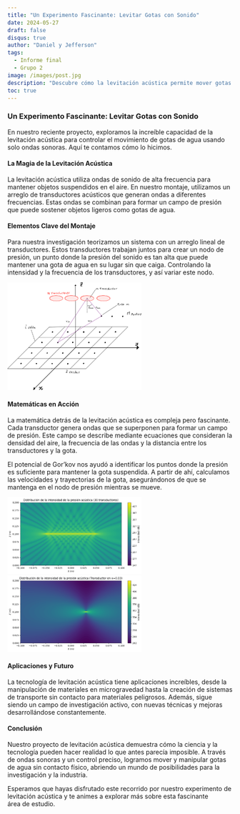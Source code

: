 ```yaml
---
title: "Un Experimento Fascinante: Levitar Gotas con Sonido"
date: 2024-05-27
draft: false 
disqus: true
author: "Daniel y Jefferson"
tags:
  - Informe final
  - Grupo 2
image: /images/post.jpg
description: "Descubre cómo la levitación acústica permite mover gotas de agua utilizando solo ondas de sonido."
toc: true
---
```


### Un Experimento Fascinante: Levitar Gotas con Sonido

En nuestro reciente proyecto, exploramos la increíble capacidad de la levitación acústica para controlar el movimiento de gotas de agua usando solo ondas sonoras. Aquí te contamos cómo lo hicimos.

#### La Magia de la Levitación Acústica

La levitación acústica utiliza ondas de sonido de alta frecuencia para mantener objetos suspendidos en el aire. En nuestro montaje, utilizamos un arreglo de transductores acústicos que generan ondas a diferentes frecuencias. Estas ondas se combinan para formar un campo de presión que puede sostener objetos ligeros como gotas de agua.

#### Elementos Clave del Montaje

Para nuestra investigación teorizamos un sistema con un arreglo lineal de transductores. Estos transductores trabajan juntos para crear un nodo de presión, un punto donde la presión del sonido es tan alta que puede mantener una gota de agua en su lugar sin que caiga. Controlando la intensidad y la frecuencia de los transductores, y así variar este nodo.

<img src="exampleSite/static/images/grupo jeff/trans.jpg" alt="trans" width="300">


#### Matemáticas en Acción

La matemática detrás de la levitación acústica es compleja pero fascinante. Cada transductor genera ondas que se superponen para formar un campo de presión. Este campo se describe mediante ecuaciones que consideran la densidad del aire, la frecuencia de las ondas y la distancia entre los transductores y la gota.

El potencial de Gor’kov nos ayudó a identificar los puntos donde la presión es suficiente para mantener la gota suspendida. A partir de ahí, calculamos las velocidades y trayectorias de la gota, asegurándonos de que se mantenga en el nodo de presión mientras se mueve.

<img src="exampleSite/static/images/grupo jeff/graph1.png" alt="g1" width="300">
<img src="exampleSite/static/images/grupo jeff/graph2.png" alt="g2" width="300">



#### Aplicaciones y Futuro

La tecnología de levitación acústica tiene aplicaciones increíbles, desde la manipulación de materiales en microgravedad hasta la creación de sistemas de transporte sin contacto para materiales peligrosos. Además, sigue siendo un campo de investigación activo, con nuevas técnicas y mejoras desarrollándose constantemente.

#### Conclusión

Nuestro proyecto de levitación acústica demuestra cómo la ciencia y la tecnología pueden hacer realidad lo que antes parecía imposible. A través de ondas sonoras y un control preciso, logramos mover y manipular gotas de agua sin contacto físico, abriendo un mundo de posibilidades para la investigación y la industria.

Esperamos que hayas disfrutado este recorrido por nuestro experimento de levitación acústica y te animes a explorar más sobre esta fascinante área de estudio.
